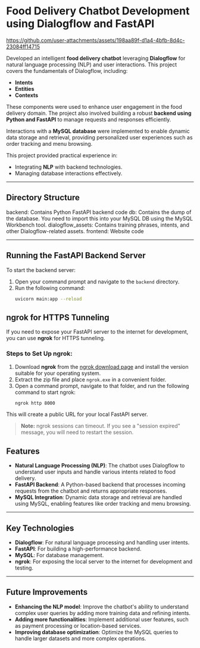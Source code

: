 # Food Delivery Chatbot Development using Dialogflow and FastAPI


https://github.com/user-attachments/assets/198aa89f-d1a4-4bfb-8d4c-23084ff14715


Developed an intelligent **food delivery chatbot** leveraging **Dialogflow** for natural language processing (NLP) and user interactions. This project covers the fundamentals of Dialogflow, including:

- **Intents**
- **Entities**
- **Contexts**

These components were used to enhance user engagement in the food delivery domain. The project also involved building a robust **backend using Python and FastAPI** to manage requests and responses efficiently.

Interactions with a **MySQL database** were implemented to enable dynamic data storage and retrieval, providing personalized user experiences such as order tracking and menu browsing.

This project provided practical experience in:
- Integrating **NLP** with backend technologies.
- Managing database interactions effectively.

---

## Directory Structure
backend: Contains Python FastAPI backend code
db: Contains the dump of the database. You need to import this into your MySQL DB using the MySQL Workbench tool.
dialogflow_assets: Contains training phrases, intents, and other Dialogflow-related assets.
frontend: Website code

---

## Running the FastAPI Backend Server

To start the backend server:

1. Open your command prompt and navigate to the `backend` directory.
2. Run the following command:
   ```bash
   uvicorn main:app --reload
## ngrok for HTTPS Tunneling

If you need to expose your FastAPI server to the internet for development, you can use **ngrok** for HTTPS tunneling.

### Steps to Set Up ngrok:

1. Download **ngrok** from the [ngrok download page](https://ngrok.com/download) and install the version suitable for your operating system.
2. Extract the zip file and place `ngrok.exe` in a convenient folder.
3. Open a command prompt, navigate to that folder, and run the following command to start ngrok:
   ```bash
   ngrok http 8000
This will create a public URL for your local FastAPI server.
> **Note:** ngrok sessions can timeout. If you see a "session expired" message, you will need to restart the session.

## Features

- **Natural Language Processing (NLP)**: The chatbot uses Dialogflow to understand user inputs and handle various intents related to food delivery.
- **FastAPI Backend**: A Python-based backend that processes incoming requests from the chatbot and returns appropriate responses.
- **MySQL Integration**: Dynamic data storage and retrieval are handled using MySQL, enabling features like order tracking and menu browsing.

---

## Key Technologies

- **Dialogflow**: For natural language processing and handling user intents.
- **FastAPI**: For building a high-performance backend.
- **MySQL**: For database management.
- **ngrok**: For exposing the local server to the internet for development and testing.

---

## Future Improvements

- **Enhancing the NLP model**: Improve the chatbot's ability to understand complex user queries by adding more training data and refining intents.
- **Adding more functionalities**: Implement additional user features, such as payment processing or location-based services.
- **Improving database optimization**: Optimize the MySQL queries to handle larger datasets and more complex operations.

